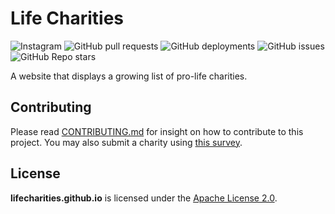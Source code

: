 # Life Charities
![Instagram](https://img.shields.io/static/v1?message=@lifecharities&color=C13584&label=Instagram&style=for-the-badge)
![GitHub pull requests](https://img.shields.io/github/issues-pr/lifecharities/lifecharities.github.io?style=for-the-badge)
![GitHub deployments](https://img.shields.io/github/deployments/lifecharities/lifecharities.github.io/github-pages?style=for-the-badge)
![GitHub issues](https://img.shields.io/github/issues/lifecharities/lifecharities.github.io?style=for-the-badge)
![GitHub Repo stars](https://img.shields.io/github/stars/lifecharities/lifecharities.github.io?style=for-the-badge)

A website that displays a growing list of pro-life charities.

## Contributing
Please read [CONTRIBUTING.md](https://github.com/lifecharities/lifecharities.github.io/blob/main/CONTRIBUTING.md) for insight on how to contribute to this project. You may also submit a charity using [this survey](https://forms.gle/ssKMNdYLcqGGHf5W7).

## License
**lifecharities.github.io** is licensed under the [Apache License 2.0](https://github.com/lifecharities/lifecharities.github.io/blob/main/LICENSE).

